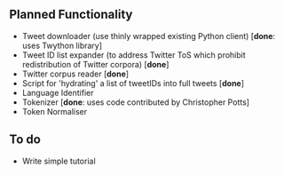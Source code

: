 ## Planned Functionality

* Tweet downloader (use thinly wrapped existing Python client) [**done**: uses Twython library]
* Tweet ID list expander (to address Twitter ToS which prohibit redistribution of Twitter corpora) [**done**]
* Twitter corpus reader [**done**]
* Script for 'hydrating' a list of tweetIDs into full tweets [**done**]
* Language Identifier 
* Tokenizer [**done**: uses code contributed by Christopher Potts]
* Token Normaliser

## To do

* Write simple tutorial


